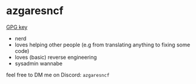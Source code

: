 # azgaresncf
[GPG key](https://github.com/azgaresncf.gpg)

- nerd
- loves helping other people (e.g from translating anything to fixing some code)
- loves (basic) reverse engineering
- sysadmin wannabe

feel free to DM me on Discord: `azgaresncf`
